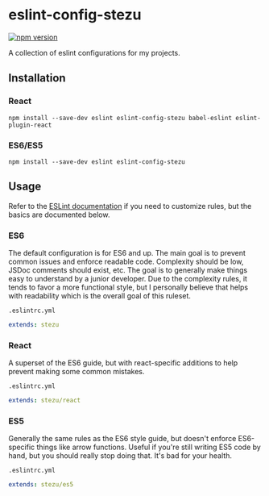 # eslint-config-stezu

[![npm version][1]][2]

[1]: https://img.shields.io/npm/v/eslint-config-stezu.svg
[2]: https://www.npmjs.com/package/eslint-config-stezu

A collection of eslint configurations for my projects.

## Installation

### React

```
npm install --save-dev eslint eslint-config-stezu babel-eslint eslint-plugin-react
```

### ES6/ES5

```
npm install --save-dev eslint eslint-config-stezu
```

## Usage

Refer to the [ESLint documentation](https://eslint.org/docs/user-guide/configuring#extending-configuration-files) if you need to customize rules, but the basics are documented below.

### ES6

The default configuration is for ES6 and up. The main goal is to prevent common issues and enforce readable code. Complexity should be low, JSDoc comments should exist, etc. The goal is to generally make things easy to understand by a junior developer. Due to the complexity rules, it tends to favor a more functional style, but I personally believe that helps with readability which is the overall goal of this ruleset.

`.eslintrc.yml`
```yml
extends: stezu
```

### React

A superset of the ES6 guide, but with react-specific additions to help prevent making some common mistakes.

`.eslintrc.yml`
```yml
extends: stezu/react
```

### ES5

Generally the same rules as the ES6 style guide, but doesn't enforce ES6-specific things like arrow functions. Useful if you're still writing ES5 code by hand, but you should really stop doing that. It's bad for your health.

`.eslintrc.yml`
```yml
extends: stezu/es5
```
